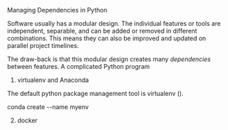 

Managing Dependencies in Python


Software usually has a modular design. The individual features or tools are independent, separable, and can be added or removed in different combinations. This means they can also be improved and updated on parallel project timelines.

The draw-back is that this modular design creates many *dependencies* between features. A complicated Python program


1. virtualenv and Anaconda

The default python package management tool is virtualenv (). 


conda create --name myenv

2. docker